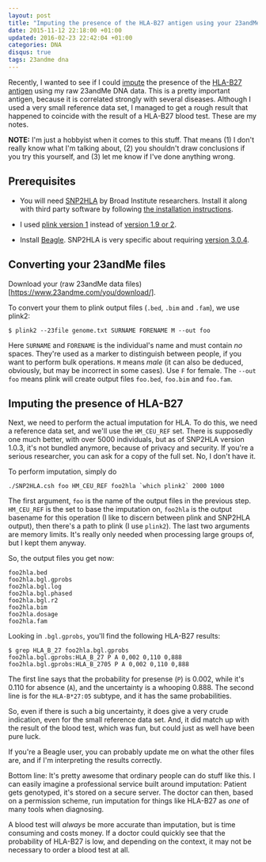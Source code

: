 ```yaml
---
layout: post
title: "Imputing the presence of the HLA-B27 antigen using your 23andMe genome"
date: 2015-11-12 22:18:00 +01:00
updated: 2016-02-23 22:42:04 +01:00
categories: DNA
disqus: true
tags: 23andme dna
---
```


<p class="lead">
Recently, I wanted to see if I could <a
href="https://en.wikipedia.org/wiki/Imputation_(genetics)">impute</a> the
presence of the <a href="https://en.wikipedia.org/wiki/HLA-B27">HLA-B27
antigen</a> using my raw 23andMe DNA data. This is a pretty important antigen,
because it is correlated strongly with several diseases. Although I used a very
small reference data set, I managed to get a rough result that happened to
coincide with the result of a HLA-B27 blood test. These are my notes.
</p>

**NOTE:** I'm just a hobbyist when it comes to this stuff. That means (1) I
don't really know what I'm talking about, (2) you shouldn't draw conclusions if
you try this yourself, and (3) let me know if I've done anything wrong.

Prerequisites
-------------

  * You will need [SNP2HLA](https://www.broadinstitute.org/mpg/snp2hla/) by
    Broad Institute researchers. Install it along with third party software by
    following [the installation
    instructions](https://www.broadinstitute.org/mpg/snp2hla/snp2hla_manual.html).

  * I used [plink version 1](http://pngu.mgh.harvard.edu/~purcell/plink/)
    instead of [version 1.9 or 2](https://www.cog-genomics.org/plink2).

  * Install [Beagle](http://faculty.washington.edu/browning/beagle/b3.html).
    SNP2HLA is very specific about requiring [version 3.0.4](http://faculty.washington.edu/browning/beagle/recent.versions/beagle_3.0.4_05May09.zip).

Converting your 23andMe files
-----------------------------

Download your (raw 23andMe data files)[https://www.23andme.com/you/download/].

To convert your them to plink output files (`.bed`, `.bim` and `.fam`), we use
plink2:

    $ plink2 --23file genome.txt SURNAME FORENAME M --out foo

Here `SURNAME` and `FORENAME` is the individual's name and must contain *no*
spaces. They're used as a marker to distinguish between people, if you want to
perform bulk operations. `M` means *male* (it can also be deduced, obviously, but may
be incorrect in some cases). Use `F` for female. The `--out foo` means plink will
create output files `foo.bed`, `foo.bim` and `foo.fam`.

Imputing the presence of HLA-B27
--------------------------------

Next, we need to perform the actual imputation for HLA. To do this, we need a
reference data set, and we'll use the `HM_CEU_REF` set. There is supposedly one
much better, with over 5000 individuals, but as of SNP2HLA version 1.0.3, it's
not bundled anymore, because of privacy and security. If you're a serious
researcher, you can ask for a copy of the full set. No, I don't have it.

To perform imputation, simply do

    ./SNP2HLA.csh foo HM_CEU_REF foo2hla `which plink2` 2000 1000

The first argument, `foo` is the name of the output files in the previous step.
`HM_CEU_REF` is the set to base the imputation on, `foo2hla` is the output
basename for this operation (I like to discern between plink and SNP2HLA
output), then there's a path to plink (I use `plink2`). The last two arguments
are memory limits. It's really only needed when processing large groups of, but
I kept them anyway.

So, the output files you get now:

    foo2hla.bed
    foo2hla.bgl.gprobs
    foo2hla.bgl.log
    foo2hla.bgl.phased
    foo2hla.bgl.r2
    foo2hla.bim
    foo2hla.dosage
    foo2hla.fam

Looking in `.bgl.gprobs`, you'll find the following HLA-B27 results:

    $ grep HLA_B_27 foo2hla.bgl.gprobs
    foo2hla.bgl.gprobs:HLA_B_27 P A 0,002 0,110 0,888
    foo2hla.bgl.gprobs:HLA_B_2705 P A 0,002 0,110 0,888

The first line says that the probability for presense (`P`) is 0.002, while
it's 0.110 for absence (`A`), and the uncertainty is a whooping 0.888.  The
second line is for the `HLA-B*27:05` subtype, and it has the same
probabilities.

So, even if there is such a big uncertainty, it does give a very crude
indication, even for the small reference data set. And, it did match up with
the result of the blood test, which was fun, but could just as well have been
pure luck.

If you're a Beagle user, you can probably update me on what the other files
are, and if I'm interpreting the results correctly.

Bottom line: It's pretty awesome that ordinary people can do stuff like this.
I can easily imagine a professional service built around imputation: Patient
gets genotyped, it's stored on a secure server. The doctor can then, based on a
permission scheme, run imputation for things like HLA-B27 as *one* of many tools
when diagnosing. 

A blood test will _always_ be more accurate than imputation, but is time
consuming and costs money. If a doctor could quickly see that the probability
of HLA-B27 is low, and depending on the context, it may not be necessary to
order a blood test at all.
